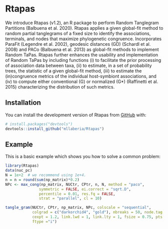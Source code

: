 
# Rtapas

<!-- badges: start -->
<!-- badges: end -->

We introduce Rtapas (v1.2), an R package to perform Random Tanglegram Partitions (Balbuena et al. 2020). Rtapas applies a given global-fit method to random partial tanglegrams of a fixed size to identify the associations, terminals, and nodes that maximize phylogenetic congruence.
Incorporates ParaFit (Legendre et al. 2002), geodesic distances (GD) (Schardl et al. 2008) and PACo (Balbuena et al. 2013) as global-fit methods to implement Random TaPas. Rtapas further enhances the usability and implementation of Random TaPas by including functions (i) to facilitate the prior processing of association data between taxa, (ii) to estimate, in a set of probability trees, the statistic of a given global-fit method, (iii) to estimate the (in)congruence metrics of the individual host-symbiont associations, and (iv) to compute either conventional (G) or normalized (G*) (Raffinetti et al. 2015) characterizing the distribution of such metrics.

## Installation

You can install the development version of Rtapas from [GitHub](https://github.com/) with:

``` r
# install.packages("devtools")
devtools::install_github("mllaberia/Rtapas")
```

## Example

This is a basic example which shows you how to solve a common problem:

``` r
library(Rtapas)
data(nuc_pc)
N = 1e+2  # we recommend using 1e+4.
n = n = round(sum(np_matrix)*0.2)
NPc <- max_cong(np_matrix, NUCtr, CPtr, n, N, method = "paco",
               symmetric = FALSE, ei.correct = "sqrt.D",
               percentile = 0.01, res.fq = FALSE,
               strat = "parallel", cl = 10)

tangle_gram(NUCtr, CPtr, np_matrix, NPc, colscale = "sequential", 
            colgrad = c("darkorchid4", "gold"), nbreaks = 50, node.tag = TRUE, 
            cexpt = 1.2, link.lwd = 1, link.lty = 1, fsize = 0.75, pts = FALSE,
            ftype ="i")

```

